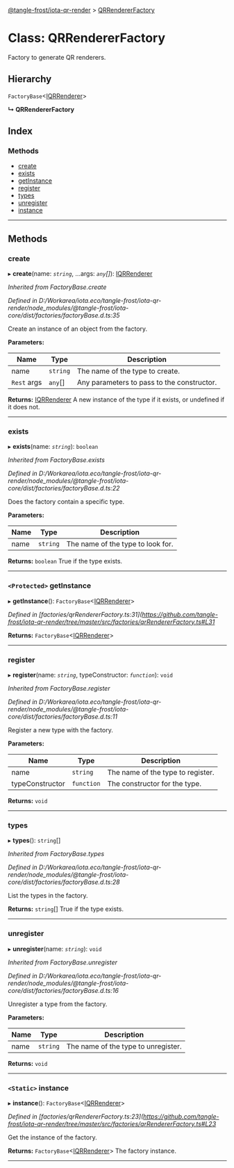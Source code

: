 [@tangle-frost/iota-qr-render](../README.md) > [QRRendererFactory](../classes/qrrendererfactory.md)

# Class: QRRendererFactory

Factory to generate QR renderers.

## Hierarchy

 `FactoryBase`<[IQRRenderer](../interfaces/iqrrenderer.md)>

**↳ QRRendererFactory**

## Index

### Methods

* [create](qrrendererfactory.md#create)
* [exists](qrrendererfactory.md#exists)
* [getInstance](qrrendererfactory.md#getinstance)
* [register](qrrendererfactory.md#register)
* [types](qrrendererfactory.md#types)
* [unregister](qrrendererfactory.md#unregister)
* [instance](qrrendererfactory.md#instance)

---

## Methods

<a id="create"></a>

###  create

▸ **create**(name: *`string`*, ...args: *`any`[]*): [IQRRenderer](../interfaces/iqrrenderer.md)

*Inherited from FactoryBase.create*

*Defined in D:/Workarea/iota.eco/tangle-frost/iota-qr-render/node_modules/@tangle-frost/iota-core/dist/factories/factoryBase.d.ts:35*

Create an instance of an object from the factory.

**Parameters:**

| Name | Type | Description |
| ------ | ------ | ------ |
| name | `string` |  The name of the type to create. |
| `Rest` args | `any`[] |  Any parameters to pass to the constructor. |

**Returns:** [IQRRenderer](../interfaces/iqrrenderer.md)
A new instance of the type if it exists, or undefined if it does not.

___
<a id="exists"></a>

###  exists

▸ **exists**(name: *`string`*): `boolean`

*Inherited from FactoryBase.exists*

*Defined in D:/Workarea/iota.eco/tangle-frost/iota-qr-render/node_modules/@tangle-frost/iota-core/dist/factories/factoryBase.d.ts:22*

Does the factory contain a specific type.

**Parameters:**

| Name | Type | Description |
| ------ | ------ | ------ |
| name | `string` |  The name of the type to look for. |

**Returns:** `boolean`
True if the type exists.

___
<a id="getinstance"></a>

### `<Protected>` getInstance

▸ **getInstance**(): `FactoryBase`<[IQRRenderer](../interfaces/iqrrenderer.md)>

*Defined in [factories/qrRendererFactory.ts:31](https://github.com/tangle-frost/iota-qr-render/tree/master/src/factories/qrRendererFactory.ts#L31*

**Returns:** `FactoryBase`<[IQRRenderer](../interfaces/iqrrenderer.md)>

___
<a id="register"></a>

###  register

▸ **register**(name: *`string`*, typeConstructor: *`function`*): `void`

*Inherited from FactoryBase.register*

*Defined in D:/Workarea/iota.eco/tangle-frost/iota-qr-render/node_modules/@tangle-frost/iota-core/dist/factories/factoryBase.d.ts:11*

Register a new type with the factory.

**Parameters:**

| Name | Type | Description |
| ------ | ------ | ------ |
| name | `string` |  The name of the type to register. |
| typeConstructor | `function` |  The constructor for the type. |

**Returns:** `void`

___
<a id="types"></a>

###  types

▸ **types**(): `string`[]

*Inherited from FactoryBase.types*

*Defined in D:/Workarea/iota.eco/tangle-frost/iota-qr-render/node_modules/@tangle-frost/iota-core/dist/factories/factoryBase.d.ts:28*

List the types in the factory.

**Returns:** `string`[]
True if the type exists.

___
<a id="unregister"></a>

###  unregister

▸ **unregister**(name: *`string`*): `void`

*Inherited from FactoryBase.unregister*

*Defined in D:/Workarea/iota.eco/tangle-frost/iota-qr-render/node_modules/@tangle-frost/iota-core/dist/factories/factoryBase.d.ts:16*

Unregister a type from the factory.

**Parameters:**

| Name | Type | Description |
| ------ | ------ | ------ |
| name | `string` |  The name of the type to unregister. |

**Returns:** `void`

___
<a id="instance"></a>

### `<Static>` instance

▸ **instance**(): `FactoryBase`<[IQRRenderer](../interfaces/iqrrenderer.md)>

*Defined in [factories/qrRendererFactory.ts:23](https://github.com/tangle-frost/iota-qr-render/tree/master/src/factories/qrRendererFactory.ts#L23*

Get the instance of the factory.

**Returns:** `FactoryBase`<[IQRRenderer](../interfaces/iqrrenderer.md)>
The factory instance.

___

